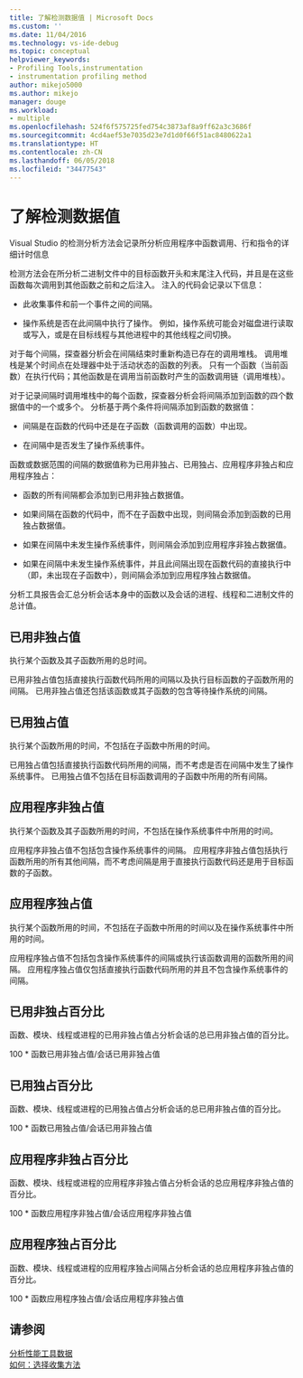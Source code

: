 ```yaml
---
title: 了解检测数据值 | Microsoft Docs
ms.custom: ''
ms.date: 11/04/2016
ms.technology: vs-ide-debug
ms.topic: conceptual
helpviewer_keywords:
- Profiling Tools,instrumentation
- instrumentation profiling method
author: mikejo5000
ms.author: mikejo
manager: douge
ms.workload:
- multiple
ms.openlocfilehash: 524f6f575725fed754c3873af8a9ff62a3c3686f
ms.sourcegitcommit: 4cd4aef53e7035d23e7d1d0f66f51ac8480622a1
ms.translationtype: HT
ms.contentlocale: zh-CN
ms.lasthandoff: 06/05/2018
ms.locfileid: "34477543"
---
```

# <a name="understand-instrumentation-data-values"></a>了解检测数据值

Visual Studio 的检测分析方法会记录所分析应用程序中函数调用、行和指令的详细计时信息

检测方法会在所分析二进制文件中的目标函数开头和末尾注入代码，并且是在这些函数每次调用到其他函数之前和之后注入。 注入的代码会记录以下信息：

- 此收集事件和前一个事件之间的间隔。

- 操作系统是否在此间隔中执行了操作。 例如，操作系统可能会对磁盘进行读取或写入，或是在目标线程与其他进程中的其他线程之间切换。

对于每个间隔，探查器分析会在间隔结束时重新构造已存在的调用堆栈。 调用堆栈是某个时间点在处理器中处于活动状态的函数的列表。 只有一个函数（当前函数）在执行代码；其他函数是在调用当前函数时产生的函数调用链（调用堆栈）。

对于记录间隔时调用堆栈中的每个函数，探查器分析会将间隔添加到函数的四个数据值中的一个或多个。 分析基于两个条件将间隔添加到函数的数据值：

- 间隔是在函数的代码中还是在子函数（函数调用的函数）中出现。

- 在间隔中是否发生了操作系统事件。

函数或数据范围的间隔的数据值称为已用非独占、已用独占、应用程序非独占和应用程序独占：

- 函数的所有间隔都会添加到已用非独占数据值。

- 如果间隔在函数的代码中，而不在子函数中出现，则间隔会添加到函数的已用独占数据值。

- 如果在间隔中未发生操作系统事件，则间隔会添加到应用程序非独占数据值。

- 如果在间隔中未发生操作系统事件，并且此间隔出现在函数代码的直接执行中（即，未出现在子函数中），则间隔会添加到应用程序独占数据值。

分析工具报告会汇总分析会话本身中的函数以及会话的进程、线程和二进制文件的总计值。

## <a name="elapsed-inclusive-values"></a>已用非独占值

执行某个函数及其子函数所用的总时间。

已用非独占值包括直接执行函数代码所用的间隔以及执行目标函数的子函数所用的间隔。 已用非独占值还包括该函数或其子函数的包含等待操作系统的间隔。

## <a name="elapsed-exclusive-values"></a>已用独占值

执行某个函数所用的时间，不包括在子函数中所用的时间。

已用独占值包括直接执行函数代码所用的间隔，而不考虑是否在间隔中发生了操作系统事件。 已用独占值不包括在目标函数调用的子函数中所用的所有间隔。

## <a name="application-inclusive-values"></a>应用程序非独占值

执行某个函数及其子函数所用的时间，不包括在操作系统事件中所用的时间。

应用程序非独占值不包括包含操作系统事件的间隔。 应用程序非独占值包括执行函数所用的所有其他间隔，而不考虑间隔是用于直接执行函数代码还是用于目标函数的子函数。

## <a name="application-exclusive-values"></a>应用程序独占值

执行某个函数所用的时间，不包括在子函数中所用的时间以及在操作系统事件中所用的时间。

应用程序独占值不包括包含操作系统事件的间隔或执行该函数调用的函数所用的间隔。 应用程序独占值仅包括直接执行函数代码所用的并且不包含操作系统事件的间隔。

## <a name="elapsed-inclusive-percent"></a>已用非独占百分比

函数、模块、线程或进程的已用非独占值占分析会话的总已用非独占值的百分比。

100 * 函数已用非独占值/会话已用非独占值

## <a name="elapsed-exclusive-percent"></a>已用独占百分比

函数、模块、线程或进程的已用独占值占分析会话的总已用非独占值的百分比。

100 * 函数已用独占值/会话已用非独占值

## <a name="application-inclusive-percent"></a>应用程序非独占百分比

函数、模块、线程或进程的应用程序非独占值占分析会话的总应用程序非独占值的百分比。

100 * 函数应用程序非独占值/会话应用程序非独占值

## <a name="application-exclusive-percent"></a>应用程序独占百分比

函数、模块、线程或进程的应用程序独占间隔占分析会话的总应用程序非独占值的百分比。

100 * 函数应用程序独占值/会话应用程序非独占值

## <a name="see-also"></a>请参阅

[分析性能工具数据](../profiling/analyzing-performance-tools-data.md)  
[如何：选择收集方法](../profiling/how-to-choose-collection-methods.md)